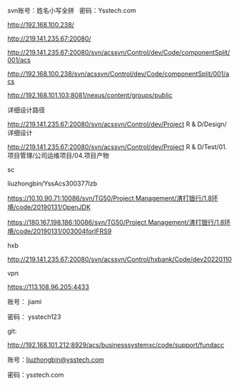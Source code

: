 svn账号：姓名小写全拼   密码：Ysstech.com

http://192.168.100.238/

http://219.141.235.67:20080/

http://219.141.235.67:20080/svn/acssvn/Control/dev/Code/componentSplit/001/acs

http://192.168.100.238/svn/acssvn/Control/dev/Code/componentSplit/001/acs





http://192.168.101.103:8081/nexus/content/groups/public





详细设计路径

http://219.141.235.67:20080/svn/acssvn/Control/dev/Project R & D/Design/详细设计

http://219.141.235.67:20080/svn/acssvn/Control/dev/Project R & D/Test/01.项目管理/公司运维项目/04.项目产物







sc

liuzhongbin/YssAcs300377lzb

https://10.10.90.71:10086/svn/TG50/Project Management/渣打银行/1.8环境/code/20190131/OpenJDK

https://180.167.198.186:10086/svn/TG50/Project Management/渣打银行/1.8环境/code/20190131/003004forIFRS9



hxb

http://219.141.235.67:20080/svn/acssvn/Control/hxbank/Code/dev20220110



vpn

https://113.108.96.205:4433

账号：  jiami

密码：  ysstech123



git:

http://192.168.101.212:8929/acs/businesssystemxc/code/support/fundacc

账号：liuzhongbin@ysstech.com

密码：ysstech.com